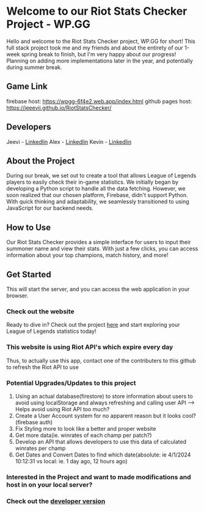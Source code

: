 # Welcome to our Riot Stats Checker Project - WP.GG

Hello and welcome to the Riot Stats Checker project, WP.GG for short! This full stack project took me and my friends and about the entirety of our 1-week spring break to finish, but I'm very happy about our progress! Planning on adding more implementations later in the year, and potentially during summer break. 

## Game Link

firebase host: https://wpgg-6f4e2.web.app/index.html
github pages host: https://jeeevii.github.io/RiotStatsChecker/ 

## Developers 

Jeevi - [Linkedlin](https://www.linkedin.com/in/jeevithan-mahenthran/)
Alex - [Linkedlin](https://www.linkedin.com/in/alexander-lee-855a96236/)
Kevin - [Linkedlin](https://www.linkedin.com/in/hanlin-huang-6aa4131ba/) 

## About the Project

During our break, we set out to create a tool that allows League of Legends players to easily check their in-game statistics. We initially began by developing a Python script to handle all the data fetching. However, we soon realized that our chosen platform, Firebase, didn't support Python. With quick thinking and adaptability, we seamlessly transitioned to using JavaScript for our backend needs.

## How to Use

Our Riot Stats Checker provides a simple interface for users to input their summoner name and view their stats. With just a few clicks, you can access information about your top champions, match history, and more!

## Get Started

This will start the server, and you can access the web application in your browser.

### Check out the website 
Ready to dive in? Check out the project [here](https://wpgg-6f4e2.web.app/index.html) and start exploring your League of Legends statistics today!

### This website is using Riot API's which expire every day
Thus, to actually use this app, contact one of the contributers to this github to refresh the Riot API to use

### Potential Upgrades/Updates to this project
1) Using an actual database(firestore) to store information about users to avoid using localStorage and always refreshing 
and calling user API --> Helps avoid using Riot API too much?
2) Create a User Account system for no apparent reason but it looks cool?(firebase auth)
3) Fix Styling more to look like a better and proper website
4) Get more data(ie. winrates of each champ per patch?)
5) Develop an API that allows developers to use this data of calculated winrates per champ
6) Get Dates and Convert Dates to find which date(absolute: ie 4/1/2024 10:12:31 vs local: ie. 1 day ago, 12 hours ago)

### Interested in the Project and want to made modifications and host in on your local server? 
### Check out the [developer version](https://github.com/alexlee39/wpgg-devs?tab=readme-ov-file)
